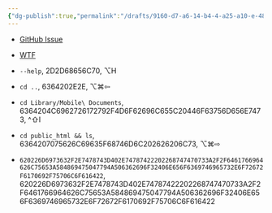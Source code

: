 ```yaml
---
{"dg-publish":true,"permalink":"/drafts/9160-d7-a6-14-b4-4-a25-a10-e-489-c8-b09-bac-2/","dgHomeLink":true,"dgPassFrontmatter":false}
---
```


- [GitHub Issue](https://github.com/extratone/bilge/issues/321)
- [WTF](https://davidblue.wtf/drafts/9160D7A6-14B4-4A25-A10E-489C8B09BAC2.html)

- `--help`, 2D2D68656C70, ⌥H
- `cd ..`, 6364202E2E, ⌥⌘⇦
- `cd Library/Mobile\ Documents`, 6364204C6962726172792F4D6F62696C655C20446F63756D656E7473, ^⇧I
- `cd public_html && ls`, 6364207075626C69635F68746D6C202626206C73, ⌥⌘⇨
- `620226D6973632F2E7478743D402E74787422202268747470733A2F2F6461766964626C75653A584869475047794A506362696F32406E656F6369746965732E6F72672F6170692F75706C6F616422`, 620226D6973632F2E7478743D402E74787422202268747470733A2F2F6461766964626C75653A584869475047794A506362696F32406E656F6369746965732E6F72672F6170692F75706C6F616422 